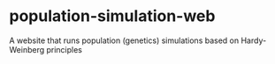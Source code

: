 # population-simulation-web
A website that runs population (genetics) simulations based on Hardy-Weinberg principles

